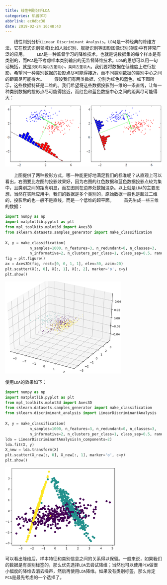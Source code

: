 ```yaml
---
title: 线性判别分析LDA
categories: 机器学习
abbrlink: ec0dbc38
date: 2019-02-24 16:48:43
---
```

&emsp;&emsp;线性判别分析(`Linear Discriminant Analysis`，`LDA`)是一种经典的降维方法，它在模式识别领域(比如人脸识别、舰艇识别等图形图像识别领域)中有非常广泛的应用。<!--more-->
&emsp;&emsp;`LDA`是一种监督学习的降维技术，也就是说数据集的每个样本是有类别的，而`PCA`是不考虑样本类别输出的无监督降维技术。`LDA`的思想可以用一句话概括，就是`投影后类内方差最小，类间方差最大`。我们要将数据在低维度上进行投影，希望同一种类别数据的投影点尽可能得接近，而不同类别数据的类别中心之间的距离尽可能得大。
&emsp;&emsp;假设我们有两类数据，分别为红色和蓝色，如下图所示，这些数据特征是二维的。我们希望将这些数据投影到一维的一条直线，让每一种类别数据的投影点尽可能得接近，而红色和蓝色数据中心之间的距离尽可能得大：

<img src="./线性判别分析LDA/1.png" height="198" width="534">

&emsp;&emsp;上图提供了两种投影方式，哪一种能更好地满足我们的标准呢？从直观上可以看出，右图要比左图的投影效果好，因为右图的红色数据和蓝色数据投影点较为集中，且类别之间的距离明显，而左图则在边界处数据混杂。以上就是`LDA`的主要思想，当然在实际应用中，我们的数据是多个类别的，原始数据一般也是超过二维的，投影后的也一般不是直线，而是一个低维的超平面。
&emsp;&emsp;首先生成一些三维的数据：

``` python
import numpy as np
import matplotlib.pyplot as plt
from mpl_toolkits.mplot3d import Axes3D
from sklearn.datasets.samples_generator import make_classification
​
X, y = make_classification(
           n_samples=1000, n_features=3, n_redundant=0, n_classes=3,
           n_informative=2, n_clusters_per_class=1, class_sep=0.5, random_state=10)
fig = plt.figure()
ax = Axes3D(fig, rect=[0, 0, 1, 1], elev=30, azim=20)
plt.scatter(X[:, 0], X[:, 1], X[:, 2], marker='o', c=y)
plt.show()
```

<img src="./线性判别分析LDA/2.png" height="296" width="374">

使用`LDA`的效果如下：

``` python
import numpy as np
import matplotlib.pyplot as plt
from mpl_toolkits.mplot3d import Axes3D
from sklearn.datasets.samples_generator import make_classification
from sklearn.discriminant_analysis import LinearDiscriminantAnalysis
​
X, y = make_classification(
           n_samples=1000, n_features=3, n_redundant=0, n_classes=3,
           n_informative=2, n_clusters_per_class=1, class_sep=0.5, random_state=10)
lda = LinearDiscriminantAnalysis(n_components=2)
lda.fit(X, y)
X_new = lda.transform(X)
plt.scatter(X_new[:, 0], X_new[:, 1], marker='o', c=y)
plt.show()
```

<img src="./线性判别分析LDA/3.png" height="266" width="354">

可以看出降维后，样本特征和类别信息之间的关系得以保留。一般来说，如果我们的数据是有类别标签的，那么优先选择`LDA`去尝试降维；当然也可以使用`PCA`做很小幅度的降维去消去噪声，然后再使用`LDA`降维。如果没有类别标签，那么肯定`PCA`是最先考虑的一个选择了。